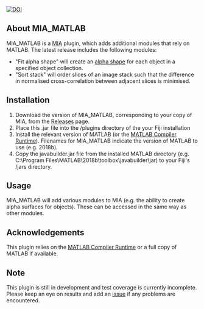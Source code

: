 [![DOI](https://zenodo.org/badge/DOI/10.5281/zenodo.4555867.svg)](https://doi.org/10.5281/zenodo.4555867)

About MIA_MATLAB
------------------
MIA_MATLAB is a [MIA](https://github.com/sjcross/MIA) plugin, which adds additional modules that rely on MATLAB.  The latest release includes the following modules:
- "Fit alpha shape" will create an [alpha shape](https://uk.mathworks.com/help/matlab/ref/alphashape.html) for each object in a specified object collection.
- "Sort stack" will order slices of an image stack such that the difference in normalised cross-correlation between adjacent slices is minimised.

Installation
------------
1. Download the version of MIA_MATLAB, corresponding to your copy of MIA, from the [Releases](https://github.com/mianalysis/MIA_MATLAB/releases) page.
2. Place this .jar file into the /plugins directory of the your Fiji installation
3. Install the relevant version of MATLAB (or the [MATLAB Compiler Runtime](https://uk.mathworks.com/products/compiler/matlab-runtime.html)).  Filenames for MIA_MATLAB indicate the version of MATLAB to use (e.g. 2018b).
4. Copy the javabuilder.jar file from the installed MATLAB directory (e.g. C:\Program Files\MATLAB\2018b\toolbox\javabuilder\jar) to your Fiji's /jars directory.

Usage
-----
MIA_MATLAB will add various modules to MIA (e.g. the ability to create alpha surfaces for objects).  These can be accessed in the same way as other modules.

Acknowledgements
----------------
This plugin relies on the [MATLAB Compiler Runtime](https://uk.mathworks.com/products/compiler/matlab-runtime.html) or a full copy of MATLAB if available.

Note
----
This plugin is still in development and test coverage is currently incomplete.  Please keep an eye on results and add an [issue](https://github.com/mianalysis/MIA_MATLAB/issues) if any problems are encountered.
